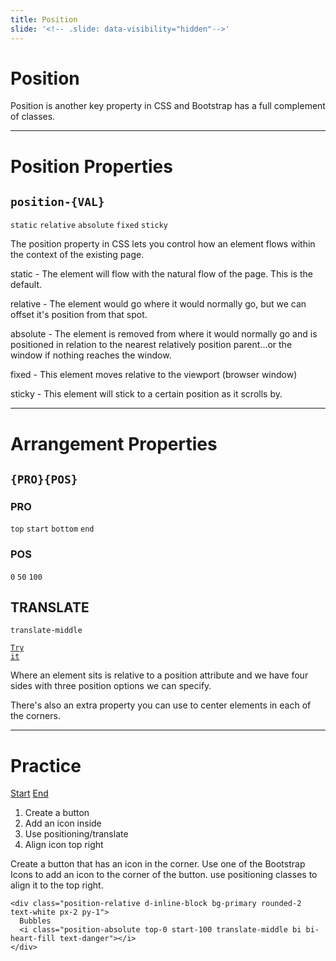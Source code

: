 ```yaml
---
title: Position
slide: '<!-- .slide: data-visibility="hidden"-->'
---
```


<!-- .slide: data-state="layout-title" class="bg-dark"-->

# Position

> >

Position is another key property in CSS and Bootstrap has a full complement of classes.

---

<!-- .slide: data-state="layout-code-list" -->

# Position Properties

## `position-{VAL}`

`static` `relative` `absolute` `fixed` `sticky`

> >

The position property in CSS lets you control how an element flows within the context of the existing page.

static - The element will flow with the natural flow of the page. This is the default.

relative - The element would go where it would normally go, but we can offset it's position from that spot.

absolute - The element is removed from where it would normally go and is positioned in relation to the nearest relatively position parent...or the window if nothing reaches the window.

fixed - This element moves relative to the viewport (browser window)

sticky - This element will stick to a certain position as it scrolls by.

---

<!-- .slide: data-state="layout-code-list" -->

# Arrangement Properties

## `{PRO}{POS}`

### PRO

`top` `start` `bottom` `end`

### POS

`0` `50` `100`

## TRANSLATE

`translate-middle`

<a href="https://codepen.io/planetoftheweb/pen/ZELaMQw?editors=1000" target="_blank"><code class="code-royal">Try it</code></a>

> >

Where an element sits is relative to a position attribute and we have four sides with three position options we can specify.

There's also an extra property you can use to center elements in each of the corners.

---

<!-- .slide: data-state="layout-title" class="bg-dark"-->

# Practice

<div class="btn-group mt-3" role="group" aria-label="Basic example">
  <a type="button" class="animate__animated animate__backInLeft btn btn-lg btn-exciting text-white" href="https://codepen.io/planetoftheweb/pen/xxgPyOd" target="_blank">Start</a>
  <a type="button" class="animate__animated animate__backInRight animate__slow btn btn-lg btn-primary text-white" href="https://codepen.io/planetoftheweb/full/xxgPyEr" target="_blank">End</a>
</div>

1. Create a button
1. Add an icon inside
1. Use positioning/translate
1. Align icon top right

> >

Create a button that has an icon in the corner. Use one of the Bootstrap Icons to add an icon to the corner of the button. use positioning classes to align it to the top right.

```
<div class="position-relative d-inline-block bg-primary rounded-2 text-white px-2 py-1">
  Bubbles
  <i class="position-absolute top-0 start-100 translate-middle bi bi-heart-fill text-danger"></i>
</div>
```
